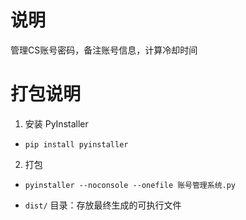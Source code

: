 # 说明

管理CS账号密码，备注账号信息，计算冷却时间

# 打包说明

1. 安装 PyInstaller

- `pip install pyinstaller`

2. 打包

- `pyinstaller --noconsole --onefile 账号管理系统.py`

- `dist/` 目录：存放最终生成的可执行文件